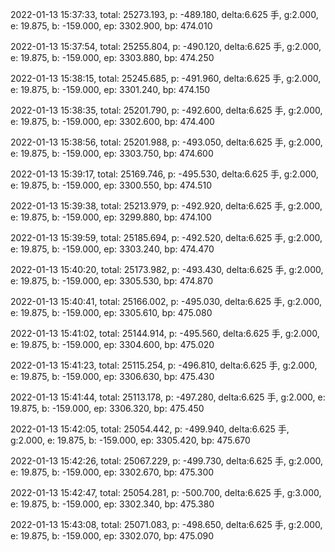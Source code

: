 2022-01-13 15:37:33, total: 25273.193, p: -489.180, delta:6.625 手, g:2.000, e: 19.875, b: -159.000, ep: 3302.900, bp: 474.010

2022-01-13 15:37:54, total: 25255.804, p: -490.120, delta:6.625 手, g:2.000, e: 19.875, b: -159.000, ep: 3303.880, bp: 474.250

2022-01-13 15:38:15, total: 25245.685, p: -491.960, delta:6.625 手, g:2.000, e: 19.875, b: -159.000, ep: 3301.240, bp: 474.150

2022-01-13 15:38:35, total: 25201.790, p: -492.600, delta:6.625 手, g:2.000, e: 19.875, b: -159.000, ep: 3302.600, bp: 474.400

2022-01-13 15:38:56, total: 25201.988, p: -493.050, delta:6.625 手, g:2.000, e: 19.875, b: -159.000, ep: 3303.750, bp: 474.600

2022-01-13 15:39:17, total: 25169.746, p: -495.530, delta:6.625 手, g:2.000, e: 19.875, b: -159.000, ep: 3300.550, bp: 474.510

2022-01-13 15:39:38, total: 25213.979, p: -492.920, delta:6.625 手, g:2.000, e: 19.875, b: -159.000, ep: 3299.880, bp: 474.100

2022-01-13 15:39:59, total: 25185.694, p: -492.520, delta:6.625 手, g:2.000, e: 19.875, b: -159.000, ep: 3303.240, bp: 474.470

2022-01-13 15:40:20, total: 25173.982, p: -493.430, delta:6.625 手, g:2.000, e: 19.875, b: -159.000, ep: 3305.530, bp: 474.870

2022-01-13 15:40:41, total: 25166.002, p: -495.030, delta:6.625 手, g:2.000, e: 19.875, b: -159.000, ep: 3305.610, bp: 475.080

2022-01-13 15:41:02, total: 25144.914, p: -495.560, delta:6.625 手, g:2.000, e: 19.875, b: -159.000, ep: 3304.600, bp: 475.020

2022-01-13 15:41:23, total: 25115.254, p: -496.810, delta:6.625 手, g:2.000, e: 19.875, b: -159.000, ep: 3306.630, bp: 475.430

2022-01-13 15:41:44, total: 25113.178, p: -497.280, delta:6.625 手, g:2.000, e: 19.875, b: -159.000, ep: 3306.320, bp: 475.450

2022-01-13 15:42:05, total: 25054.442, p: -499.940, delta:6.625 手, g:2.000, e: 19.875, b: -159.000, ep: 3305.420, bp: 475.670

2022-01-13 15:42:26, total: 25067.229, p: -499.730, delta:6.625 手, g:2.000, e: 19.875, b: -159.000, ep: 3302.670, bp: 475.300

2022-01-13 15:42:47, total: 25054.281, p: -500.700, delta:6.625 手, g:3.000, e: 19.875, b: -159.000, ep: 3302.340, bp: 475.380

2022-01-13 15:43:08, total: 25071.083, p: -498.650, delta:6.625 手, g:2.000, e: 19.875, b: -159.000, ep: 3302.070, bp: 475.090